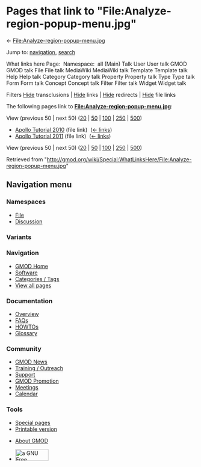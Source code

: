 <div id="mw-page-base" class="noprint">

</div>

<div id="mw-head-base" class="noprint">

</div>

<div id="content" class="mw-body" role="main">

<span id="top"></span>

<div id="mw-js-message" style="display:none;">

</div>



# <span dir="auto">Pages that link to "File:Analyze-region-popup-menu.jpg"</span>

<div id="bodyContent">

<div id="contentSub">

←
[File:Analyze-region-popup-menu.jpg](/wiki/File:Analyze-region-popup-menu.jpg "File:Analyze-region-popup-menu.jpg")

</div>

<div id="jump-to-nav" class="mw-jump">

Jump to: [navigation](#mw-navigation), [search](#p-search)

</div>

<div id="mw-content-text">

What links here Page:  Namespace:  all (Main) Talk User User talk GMOD
GMOD talk File File talk MediaWiki MediaWiki talk Template Template talk
Help Help talk Category Category talk Property Property talk Type Type
talk Form Form talk Concept Concept talk Filter Filter talk Widget
Widget talk

Filters
[Hide](/mediawiki/index.php?title=Special:WhatLinksHere/File:Analyze-region-popup-menu.jpg&hidetrans=1 "Special:WhatLinksHere/File:Analyze-region-popup-menu.jpg")
transclusions \|
[Hide](/mediawiki/index.php?title=Special:WhatLinksHere/File:Analyze-region-popup-menu.jpg&hidelinks=1 "Special:WhatLinksHere/File:Analyze-region-popup-menu.jpg")
links \|
[Hide](/mediawiki/index.php?title=Special:WhatLinksHere/File:Analyze-region-popup-menu.jpg&hideredirs=1 "Special:WhatLinksHere/File:Analyze-region-popup-menu.jpg")
redirects \|
[Hide](/mediawiki/index.php?title=Special:WhatLinksHere/File:Analyze-region-popup-menu.jpg&hideimages=1 "Special:WhatLinksHere/File:Analyze-region-popup-menu.jpg")
file links

The following pages link to
**[File:Analyze-region-popup-menu.jpg](/wiki/File:Analyze-region-popup-menu.jpg "File:Analyze-region-popup-menu.jpg")**:

View (previous 50 \| next 50)
([20](/mediawiki/index.php?title=Special:WhatLinksHere/File:Analyze-region-popup-menu.jpg&limit=20 "Special:WhatLinksHere/File:Analyze-region-popup-menu.jpg")
\|
[50](/mediawiki/index.php?title=Special:WhatLinksHere/File:Analyze-region-popup-menu.jpg&limit=50 "Special:WhatLinksHere/File:Analyze-region-popup-menu.jpg")
\|
[100](/mediawiki/index.php?title=Special:WhatLinksHere/File:Analyze-region-popup-menu.jpg&limit=100 "Special:WhatLinksHere/File:Analyze-region-popup-menu.jpg")
\|
[250](/mediawiki/index.php?title=Special:WhatLinksHere/File:Analyze-region-popup-menu.jpg&limit=250 "Special:WhatLinksHere/File:Analyze-region-popup-menu.jpg")
\|
[500](/mediawiki/index.php?title=Special:WhatLinksHere/File:Analyze-region-popup-menu.jpg&limit=500 "Special:WhatLinksHere/File:Analyze-region-popup-menu.jpg"))

- [Apollo Tutorial
  2010](/wiki/Apollo_Tutorial_2010 "Apollo Tutorial 2010") (file link) ‎
  <span class="mw-whatlinkshere-tools">([←
  links](/mediawiki/index.php?title=Special:WhatLinksHere&target=Apollo+Tutorial+2010 "Special:WhatLinksHere"))</span>
- [Apollo Tutorial
  2011](/wiki/Apollo_Tutorial_2011 "Apollo Tutorial 2011") (file link) ‎
  <span class="mw-whatlinkshere-tools">([←
  links](/mediawiki/index.php?title=Special:WhatLinksHere&target=Apollo+Tutorial+2011 "Special:WhatLinksHere"))</span>

View (previous 50 \| next 50)
([20](/mediawiki/index.php?title=Special:WhatLinksHere/File:Analyze-region-popup-menu.jpg&limit=20 "Special:WhatLinksHere/File:Analyze-region-popup-menu.jpg")
\|
[50](/mediawiki/index.php?title=Special:WhatLinksHere/File:Analyze-region-popup-menu.jpg&limit=50 "Special:WhatLinksHere/File:Analyze-region-popup-menu.jpg")
\|
[100](/mediawiki/index.php?title=Special:WhatLinksHere/File:Analyze-region-popup-menu.jpg&limit=100 "Special:WhatLinksHere/File:Analyze-region-popup-menu.jpg")
\|
[250](/mediawiki/index.php?title=Special:WhatLinksHere/File:Analyze-region-popup-menu.jpg&limit=250 "Special:WhatLinksHere/File:Analyze-region-popup-menu.jpg")
\|
[500](/mediawiki/index.php?title=Special:WhatLinksHere/File:Analyze-region-popup-menu.jpg&limit=500 "Special:WhatLinksHere/File:Analyze-region-popup-menu.jpg"))

</div>

<div class="printfooter">

Retrieved from
"<http://gmod.org/wiki/Special:WhatLinksHere/File:Analyze-region-popup-menu.jpg>"

</div>

<div id="catlinks" class="catlinks catlinks-allhidden">

</div>

<div class="visualClear">

</div>

</div>

</div>

<div id="mw-navigation">

## Navigation menu

<div id="mw-head">



<div id="left-navigation">

<div id="p-namespaces" class="vectorTabs" role="navigation"
aria-labelledby="p-namespaces-label">

### Namespaces

- <span id="ca-nstab-image"><a href="/wiki/File:Analyze-region-popup-menu.jpg" accesskey="c"
  title="View the file page [c]">File</a></span>
- <span id="ca-talk"><a
  href="/mediawiki/index.php?title=File_talk:Analyze-region-popup-menu.jpg&amp;action=edit&amp;redlink=1"
  accesskey="t"
  title="Discussion about the content page [t]">Discussion</a></span>

</div>

<div id="p-variants" class="vectorMenu emptyPortlet" role="navigation"
aria-labelledby="p-variants-label">

### 

### Variants[](#)

<div class="menu">

</div>

</div>

</div>

<div id="right-navigation">





</div>



</div>

</div>

</div>

<div id="mw-panel">

<div id="p-logo" role="banner">

<a href="/wiki/Main_Page"
style="background-image: url(http://gmod.org/images/GMOD-cogs.png);"
title="Visit the main page"></a>

</div>

<div id="p-Navigation" class="portal" role="navigation"
aria-labelledby="p-Navigation-label">

### Navigation

<div class="body">

- <span id="n-GMOD-Home">[GMOD Home](/wiki/Main_Page)</span>
- <span id="n-Software">[Software](/wiki/GMOD_Components)</span>
- <span id="n-Categories-.2F-Tags">[Categories /
  Tags](/wiki/Categories)</span>
- <span id="n-View-all-pages">[View all
  pages](/wiki/Special:AllPages)</span>

</div>

</div>

<div id="p-Documentation" class="portal" role="navigation"
aria-labelledby="p-Documentation-label">

### Documentation

<div class="body">

- <span id="n-Overview">[Overview](/wiki/Overview)</span>
- <span id="n-FAQs">[FAQs](/wiki/Category:FAQ)</span>
- <span id="n-HOWTOs">[HOWTOs](/wiki/Category:HOWTO)</span>
- <span id="n-Glossary">[Glossary](/wiki/Glossary)</span>

</div>

</div>

<div id="p-Community" class="portal" role="navigation"
aria-labelledby="p-Community-label">

### Community

<div class="body">

- <span id="n-GMOD-News">[GMOD News](/wiki/GMOD_News)</span>
- <span id="n-Training-.2F-Outreach">[Training /
  Outreach](/wiki/Training_and_Outreach)</span>
- <span id="n-Support">[Support](/wiki/Support)</span>
- <span id="n-GMOD-Promotion">[GMOD
  Promotion](/wiki/GMOD_Promotion)</span>
- <span id="n-Meetings">[Meetings](/wiki/Meetings)</span>
- <span id="n-Calendar">[Calendar](/wiki/Calendar)</span>

</div>

</div>

<div id="p-tb" class="portal" role="navigation"
aria-labelledby="p-tb-label">

### Tools

<div class="body">

- <span id="t-specialpages"><a href="/wiki/Special:SpecialPages" accesskey="q"
  title="A list of all special pages [q]">Special pages</a></span>
- <span id="t-print"><a
  href="/mediawiki/index.php?title=Special:WhatLinksHere/File:Analyze-region-popup-menu.jpg&amp;printable=yes"
  rel="alternate" accesskey="p"
  title="Printable version of this page [p]">Printable version</a></span>

</div>

</div>

</div>

</div>

<div id="footer" role="contentinfo">

- <span id="footer-places-about">[About
  GMOD](/wiki/GMOD:About "GMOD:About")</span>

<!-- -->

- <span id="footer-copyrightico">[<img src="http://www.gnu.org/graphics/gfdl-logo-small.png" width="88"
  height="31" alt="a GNU Free Documentation License" />](http://www.gnu.org/licenses/fdl-1.3.html)</span>


<div style="clear:both">

</div>

</div>

